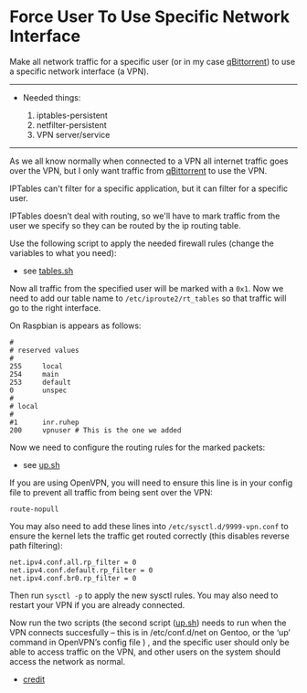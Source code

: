 # Force User To Use Specific Network Interface

Make all network traffic for a specific user (or in my case [qBittorrent](https://www.qbittorrent.org/)) to use a specific network interface (a VPN).

_______
 * Needed things:
 
   1. iptables-persistent 
   2. netfilter-persistent
   3. VPN server/service
_______
   
As we all know normally when connected to a VPN all internet traffic goes over the VPN, but I only want traffic from [qBittorrent](https://www.qbittorrent.org/) to use the VPN. 

IPTables can't filter for a specific application, but it can filter for a specific user.

IPTables doesn’t deal with routing, so we'll have to mark traffic from the user we specify so they can be routed by the ip routing table. 

Use the following script to apply the needed firewall rules (change the variables to what you need):

 * see [tables.sh](tables.sh)

Now all traffic from the specified user will be marked with a `0x1`. Now we need to add our table name to `/etc/iproute2/rt_tables` so that traffic will go to the right interface. 

On Raspbian is appears as follows:

```
#
# reserved values
#
255     local
254     main
253     default
0       unspec
#
# local
#
#1      inr.ruhep
200     vpnuser # This is the one we added
```

Now we need to configure the routing rules for the marked packets:

* see [up.sh](up.sh)

If you are using OpenVPN, you will need to ensure this line is in your config file to prevent all traffic from being sent over the VPN:

```
route-nopull
```

You may also need to add these lines into `/etc/sysctl.d/9999-vpn.conf` to ensure the kernel lets the traffic get routed correctly (this disables reverse path filtering):

```
net.ipv4.conf.all.rp_filter = 0
net.ipv4.conf.default.rp_filter = 0
net.ipv4.conf.br0.rp_filter = 0
```

Then run `sysctl -p` to apply the new sysctl rules. You may also need to restart your VPN if you are already connected.

Now run the two scripts (the second script ([up.sh](up.sh)) needs to run when the VPN connects succesfully – this is in /etc/conf.d/net on Gentoo, or the ‘up’ command in OpenVPN’s config file ) , and the specific user should only be able to access traffic on the VPN, and other users on the system should access the network as normal.







 * [credit](https://www.niftiestsoftware.com/2011/08/28/making-all-network-traffic-for-a-linux-user-use-a-specific-network-interface)
